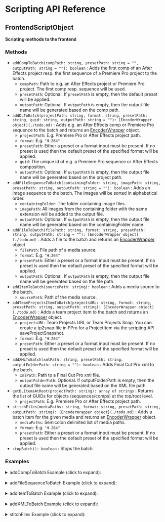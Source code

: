 # Scripting API Reference

## FrontendScriptObject

**Scripting methods to the frontend**

<a id="methods-4"></a>

### Methods

- `addCompToBatch(compPath: string, presetPath: string = "", outputPath: string = ""): boolean` : Adds the first comp of an After Effects project resp. the first sequence of a Premiere Pro project to the batch.
  - `compPath`: Path to e.g. an After Effects project or Premiere Pro project. The first comp resp. sequence will be used.
  - `presetPath`: Optional. If `presetPath` is empty, then the default preset will be applied.
  - `outputPath`: Optional. If `outputPath` is empty, then the output file name will be generated based on the comp path.
- `addDLToBatch(projectPath: string, format: string, presetPath: string, guid: string, outputPath: string = ""): [EncoderWrapper object](./todo.md)` : Adds
  e.g. an After Effects comp or Premiere Pro sequence to the batch and returns an [EncoderWrapper](./todo.md) object.
  - `projectPath`: E.g. Premiere Pro or After Effects project path.
  - `format`: E.g. `"H.264"`
  - `presetPath`: Either a preset or a format input must be present. If no preset is used then the default preset of the specified format will be applied.
  - `guid`: The unique id of e.g. a Premiere Pro sequence or After Effects composition.
  - `outputPath`: Optional. If `outputPath` is empty, then the output file name will be generated based on the project path.
- `addFileSequenceToBatch(containingFolder: string, imagePath: string, presetPath: string, outputPath: string = ""): boolean` : Adds an image sequence to the batch. The images will be sorted in alphabetical order.
  - `containingFolder`: The folder containing image files.
  - `imagePath`: All images from the containing folder with the same extension will be added to the output file.
  - `outputPath`: Optional. If `outputPath` is empty, then the output
    file name will be generated based on the containingFolder name
- `addFileToBatch(filePath: string, format: string, presetPath: string, outputPath: string = ""): [EncoderWrapper object](./todo.md)` : Adds a file to the batch and returns an [EncoderWrapper](./todo.md) object.
  - `filePath`: File path of a media source.
  - `format`: E.g. `"H.264"`
  - `presetPath`: Either a preset or a format input must be present. If no preset is used then the default preset of the specified format will be applied.
  - `outputPath`: Optional. If `outputPath` is empty, then the output file name will be generated based on the file path.
- `addItemToBatch(sourcePath: string): boolean` : Adds a media source to the batch.
  - `sourcePath`: Path of the media source.
- `addTeamProjectsItemToBatch(projectsURL: string, format: string, presetPath: string, outputPath: string): [EncoderWrapper object](./todo.md)` : Adds a team project item to the batch and returns an [EncoderWrapper](./todo.md) object.
  - `projectsURL`: Team Projects URL or Team Projects Snap. You can
    create a tp2snap file in PPro for a ProjectItem via the scripting
    API saveProjectSnapshot.
  - `format`: E.g. `"H.264"`
  - `presetPath`: Either a preset or a format input must be present. If no preset is used then the default preset of the specified format will be applied.
- `addXMLToBatch(xmlPath: string, presetPath: string, outputFolderPath: string = ""): boolean` : Adds
  Final Cut Pro xml to the batch.
  - `xmlPath`: Path to a Final Cut Pro xml file.
  - `outputFolderPath`: Optional. If outputFolderPath is empty, then the output file name will be generated based on the XML file path.
- `getDLItemsAtRoot(projectPath: string): array of strings` : Returns the list of GUIDs for objects (sequences/comps) at the top/root level.
  - `projectPath`: E.g. Premiere Pro or After Effects project path.
- `stitchFiles(mediaPaths: string, format: string, presetPath: string, outputPath: string): [EncoderWrapper object](./todo.md)` : Adds a batch item for the given media and returns an [EncoderWrapper](./todo.md) object.
  - `mediaPaths`: Semicolon delimited list of media paths.
  - `format`: E.g. `"H.264"`
  - `presetPath`: Either a preset or a format input must be present. If no preset is used then the default preset of the specified format will be applied.
- `stopBatch(): boolean` : Stops the batch.

<a id="code-samples-9"></a>

### Examples

<details>

<summary>addCompToBatch Example (click to expand):</summary>
```javascript
var projectPath = "C:\\testdata\\aeCompTest.aep";
var preset = "C:\\testdata\\HighQuality720HD.epr";
var destination = "C:\\testdata\\outputFolder";

// //sources for mac
// var source = "/Users/Shared/testdata/aeCompTest.aep"
// var preset = "/Users/Shared/testdata/HighQuality720HD.epr";
// var destination = "/Users/Shared/testdata/outputFolder";

var frontend = app.getFrontend();
if (frontend) {
  // listen for batch item added event
  frontend.addEventListener("onItemAddedToBatch", function (eventObj) {
    $.writeln("frontend.onItemAddedToBatch: success");
  });

  var batchItemSuccess = frontend.addCompToBatch(
    projectPath,
    preset,
    destination
  );
  if (batchItemSuccess) {
    $.writeln(
      "Frontend script engine added the source file ",
      projectPath,
      " successfully "
    );

    // get encoderHost to be able to listen for the item complete event
    encoderHost = app.getEncoderHost();
    if (encoderHost) {
      encoderHost.addEventListener("onItemEncodeComplete", function (eventObj) {
        $.writeln("Result: " + eventObj.result);
        $.writeln("Source File Path: " + eventObj.sourceFilePath);
        $.writeln("Output File Path: " + eventObj.outputFilePath);
      });

      encoderHost.runBatch();
    } else {
      $.writeln("encoderHost not valid");
    }
  } else {
    $.writeln("batch item wasn't added successfully");
  }
} else {
  $.writeln("frontend not valid");
}
```

</details><br><details>

<summary>addDLToBatch Example (click to expand):</summary>
```javascript
// The projectPath can be a path to an AfterEffects, Premiere Pro or Character Animator project
var format = "H.264";
var projectPath = "C:\\testdata\\aeCompTest.aep";
var preset = "C:\\testdata\\HighQuality720HD.epr";
var destination = "C:\\testdata\\outputFolder";

// //sources for mac
// var projectPath = "/Users/Shared/testdata/aeCompTest.aep"
// var preset = "/Users/Shared/testdata/HighQuality720HD.epr";
// var destination = "/Users/Shared/testdata/outputFolder";

var frontend = app.getFrontend();
if (frontend) {
  // first we need the guid of the e.g. ae comps or ppro sequences
  var result = frontend.getDLItemsAtRoot(projectPath);
  $.writeln(result.length + " comps / sequences found.");

  // import e.g. the first comp / sequence
  if (result.length > 0) {
    // listen for batch item added / creation failed event
    frontend.addEventListener("onItemAddedToBatch", function (eventObj) {
      $.writeln("frontend.onItemAddedToBatch: success");
    });

    frontend.addEventListener("onBatchItemCreationFailed", function (eventObj) {
      $.writeln("frontend.onBatchItemCreationFailed: failed");
      $.writeln("srcFilePath: " + eventObj.srcFilePath);
      $.writeln("error: " + eventObj.error);
    });

    var encoderWrapper = frontend.addDLToBatch(
      projectPath,
      format,
      preset,
      result[0],
      destination
    );

    if (encoderWrapper) {
      $.writeln(
        "Batch item added successfully for comp / sequence guid: ",
        result[0]
      );

      // listen for encode progress and encode finish events
      encoderWrapper.addEventListener("onEncodeProgress", function (eventObj) {
        $.writeln("Encoding progress for batch item: " + eventObj.result);
      });

      encoderWrapper.addEventListener("onEncodeFinished", function (eventObj) {
        $.writeln("Encoding result for batch item: " + eventObj.result);
      });

      // get encoder host to run batch
      var encoderHost = app.getEncoderHost();
      if (encoderHost) {
        encoderHost.runBatch();
      } else {
        $.writeln("encoderHost not valid");
      }
    } else {
      $.writeln("encoderWrapper not valid");
    }
  } else {
    $.writeln("the project doesn't have any comps / sequences");
  }
} else {
  $.writeln("frontend not valid");
}
```

</details><br><details>

<summary>addFileSequenceToBatch Example (click to expand):</summary>
```javascript
var firstFile = "C:\\testdata\\Images\\AB-1.jpg";
var preset = "C:\\testdata\\HighQuality720HD.epr";
var destination = "C:\\testdata\\outputFolder";
var inContainingFolder = "C:\\testdata\\Images";

// //sources for mac
// var firstFile = "/Users/Shared/testdata/Images/AB-1.jpg"
// var preset = "/Users/Shared/testdata/HighQuality720HD.epr";
// var destination = "/Users/Shared/testdata/outputFolder";
// var inContainingFolder = "/Users/Shared/testdata/Images";

var frontend = app.getFrontend();
if (frontend) {
  // listen for batch item added event
  frontend.addEventListener("onItemAddedToBatch", function (eventObj) {
    $.writeln("onAddItemToBatch success");
  });

  var batchItemSuccess = frontend.addFileSequenceToBatch(
    inContainingFolder,
    firstFile,
    preset,
    destination
  );

  if (batchItemSuccess) {
    $.writeln("Batch item added successfully");

    // get encoderHost to be able to listen for the item complete event
    var encoderHost = app.getEncoderHost();
    if (encoderHost) {
      encoderHost.addEventListener("onItemEncodeComplete", function (eventObj) {
        $.writeln("Result: " + eventObj.result);
        $.writeln("Source File Path: " + eventObj.sourceFilePath);
        $.writeln("Output File Path: " + eventObj.outputFilePath);
      });

      encoderHost.runBatch();
    } else {
      $.writeln("encoderHost not valid");
    }
  } else {
    $.writeln("batch item wasn't added successfully");
  }
} else {
    $.writeln("frontend not valid");
}
```

</details><br><details>

<summary>addFileToBatch Example (click to expand):</summary>
```javascript
var source = "C:\\testdata\\testmedia3.mxf";
var preset = "C:\\testdata\\HighQuality720HD.epr";
var destination = "C:\\testdata\\outputFolder";

// //sources for mac
// var source = "/Users/Shared/testdata/testmedia3.mxf"
// var preset = "/Users/Shared/testdata/HighQuality720HD.epr";
// var destination = "/Users/Shared/testdata/outputFolder";

var frontend = app.getFrontend();
if (frontend) {
  // listen for batch item added / creation failed event
  frontend.addEventListener("onItemAddedToBatch", function (eventObj) {
    $.writeln("frontend.onItemAddedToBatch: success");
  });

  frontend.addEventListener("onBatchItemCreationFailed", function (eventObj) {
    $.writeln("frontend.onBatchItemCreationFailed: failed");
    $.writeln("srcFilePath: " + eventObj.srcFilePath);
    $.writeln("error: " + eventObj.error);
  });

  var encoderWrapper = frontend.addFileToBatch(
    source,
    "H.264",
    preset,
    destination
  );
  if (encoderWrapper) {
    $.writeln("Batch item added successfully for source file  ", source);

    // listen for encode progress and encode finish event
    encoderWrapper.addEventListener("onEncodeProgress", function (eventObj) {
      $.writeln("Encoding progress for batch item: " + eventObj.result);
    });

    encoderWrapper.addEventListener("onEncodeFinished", function (eventObj) {
      $.writeln("encoderWrapper.onEncodeFinished Success: " + eventObj.result);
    });

    // get encoder host to run batch
    var encoderHost = app.getEncoderHost();
    if (encoderHost) {
      encoderHost.runBatch();
    } else {
      $.writeln("encoderHost not valid");
    }
  } else {
    $.writeln(
      "encoderWrapper not valid - batch item wasn't added successfully"
    );
  }
} else {
  $.writeln("frontend not valid");
}
```

</details><br><details>

<summary>addItemToBatch Example (click to expand):</summary>
```javascript
var source = "C:\\testdata\\testmedia3.mxf";

// //sources for mac
// var source = "/Users/Shared/testdata/testmedia3.mxf"

var frontend = app.getFrontend();
if (frontend) {
  // listen for batch item added event
  frontend.addEventListener("onItemAddedToBatch", function (eventObj) {
    $.writeln("frontend.onItemAddedToBatch: success");
  });

  var batchItemSuccess = frontend.addItemToBatch(source);
  if (batchItemSuccess) {
    $.writeln("Batch item added successfully for the source file ", source);

    // get encoderHost to be able to listen for the item complete event
    encoderHost = app.getEncoderHost();
    if (encoderHost) {
      encoderHost.addEventListener("onItemEncodeComplete", function (eventObj) {
        $.writeln("Result: " + eventObj.result);
        $.writeln("Source File Path: " + eventObj.sourceFilePath);
        $.writeln("Output File Path: " + eventObj.outputFilePath);
      });

      encoderHost.runBatch();
    } else {
      $.writeln("encoderHost not valid");
    }
  } else {
    $.writeln("batch item wasn't added successfully");
  }
} else {
  $.writeln("frontend not valid");
}
```

</details><br><details>

<summary>addTeamProjectsItemToBatch Example (click to expand):</summary>
```javascript
// use for the source (projectsURL) a valid Team Projects URL or a Team Projects Snap
// you can create a tp2snap file in PPro for a ProjectItem via the scripting API saveProjectSnapshot
// e.g. projectItem.saveProjectSnapshot("C:\\testdata\\test.tp2snap");
var format = "H.264";
var teamsProjectPath = "C:\\testdata\\test.tp2snap";
var preset = "C:\\testdata\\HighQuality720HD.epr";
var destination = "C:\\testdata\\outputFolder";

// //sources for mac
// var teamsProjectPath = "/Users/Shared/testdata/test.tp2snap"
// var preset = "/Users/Shared/testdata/HighQuality720HD.epr";
// var destination = "/Users/Shared/testdata/outputFolder";

var frontend = app.getFrontend();
if (frontend) {
  // listen for batch item added / creation failed event
  frontend.addEventListener("onItemAddedToBatch", function (eventObj) {
    $.writeln("frontend.onItemAddedToBatch: success");
  });

  frontend.addEventListener("onBatchItemCreationFailed", function (eventObj) {
    $.writeln("frontend.onBatchItemCreationFailed: failed");
    $.writeln("srcFilePath: " + eventObj.srcFilePath);
    $.writeln("error: " + eventObj.error);
  });

  var encoderWrapper = frontend.addTeamProjectsItemToBatch(
    teamsProjectPath,
    format,
    preset,
    destination
  );

  if (encoderWrapper) {
    $.writeln(
      "Batch item added successfully for Team Projects url: ",
      teamsProjectPath
    );

    // listen for encode progress and encode finish events
    encoderWrapper.addEventListener("onEncodeProgress", function (eventObj) {
      $.writeln("Encoding progress for batch item: " + eventObj.result);
    });

    encoderWrapper.addEventListener("onEncodeFinished", function (eventObj) {
      $.writeln("Encoding result for batch item: " + eventObj.result);
    });

    // get encoder host to run batch
    var encoderHost = app.getEncoderHost();

    if (encoderHost) {
      encoderHost.runBatch();
    } else {
      $.writeln("encoderHost not valid");
    }
  } else {
    $.writeln("batch item wasn't added successfully");
  }
} else {
  $.writeln("frontend not valid");
}
```

</details><br><details>

<summary>addXMLToBatch Example (click to expand):</summary>
```javascript
var source = "C:\\testdata\\FCP-3.xml"; // Final Cut Pro xml file
var preset = "C:\\testdata\\HighQuality720HD.epr";

// //sources for mac
// var source = "/Users/Shared/testdata/FCP-3.xml"
// var preset = "/Users/Shared/testdata/HighQuality720HD.epr";

var frontend = app.getFrontend();
if (frontend) {
  // listen for batch item added event
  frontend.addEventListener("onItemAddedToBatch", function (eventObj) {
    $.writeln("onAddItemToBatch success");
  });

  var batchItemsuccess = frontend.addXMLToBatch(source, preset);

  if (batchItemsuccess) {
    $.writeln("Added xml file to batch successfully.");

    // get encoder host to listen for onItemEncodeComplete event and run batch
    encoderHost = app.getEncoderHost();
    if (encoderHost) {
      encoderHost.addEventListener("onItemEncodeComplete", function (eventObj) {
        $.writeln("Result: " + eventObj.result);
        $.writeln("Source File Path: " + eventObj.sourceFilePath);
        $.writeln("Output File Path: " + eventObj.outputFilePath);
      });
      encoderHost.runBatch();
    } else {
      $.writeln("encoderHost not valid");
    }
  } else {
    $.writeln("batch item wasn't added successfully");
  }
} else {
  $.writeln("frontend not valid");
}
```

</details><br><details>

<summary>getDLItemsAtRoot Example (click to expand):</summary>
```javascript
var projectPath = "C:\\testdata\\aeCompTest.aep"; // project path

// //sources for mac
// var projectPath = "/Users/Shared/testdata/aeCompTest.aep"

var frontend = app.getFrontend();
if (frontend) {
  var result = frontend.getDLItemsAtRoot(projectPath);

  $.writeln(result.length + " ae comps found.");
  for (var idx = 0; idx < result.length; ++idx) {
    $.writeln("GUID for item " + idx + " is " + result[idx] + ".");

    // These guids will be needed for e.g. the API frontend.addDLToBatch
  }
} else {
  $.writeln("frontend not valid");
}
```

</details><br><details>

<summary>stitchFiles Example (click to expand):</summary>
```javascript
var format = "H.264";
var media_1 = "C:\\testdata\\testmedia.mp4";
var media_2 = "C:\\testdata\\testmedia2.mp4.";
var preset = "C:\\testdata\\HighQuality720HD.epr";
var destination = "C:\\testdata\\outputFolder";

// //sources for mac
// var media_1 = "/Users/Shared/testdata/testmedia.mp4"
// var media_2 = "/Users/Shared/testdata/testmedia2.avi"
// var preset = "/Users/Shared/testdata/HighQuality720HD.epr";
// var destination = "/Users/Shared/testdata/outputFolder";

var mediaPaths = media_1 + ";" + media_2;

var frontend = app.getFrontend();
if (frontend) {
  // listen for batch item added / creation failed event
  frontend.addEventListener("onItemAddedToBatch", function (eventObj) {
    $.writeln("onAddItemToBatch success");
  });

  frontend.addEventListener("onBatchItemCreationFailed", function (eventObj) {
    $.writeln("onBatchItemCreationFailed");
  });

  var encoderWrapper = frontend.stitchFiles(
    mediaPaths,
    format,
    preset,
    destination
  );

  if (encoderWrapper) {
    $.writeln("Batch item added successfully");

    // listen for encode progress and encode finish events
    encoderWrapper.addEventListener("onEncodeProgress", function (eventObj) {
      $.writeln("Encoding progress for batch item: " + eventObj.result);
    });

    encoderWrapper.addEventListener("onEncodeFinished", function (eventObj) {
      $.writeln("Encoding result for batch item: " + eventObj.result);
    });

    // get encoder host to run batch
    var encoderHost = app.getEncoderHost();

    if (encoderHost) {
      encoderHost.runBatch();
    } else {
      $.writeln("encoderHost not valid");
    }
  } else {
    $.writeln("encoderWrapper not valid");
  }
} else {
  $.writeln("frontend not valid");
}
```
